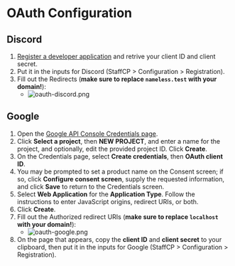 # OAuth Configuration
## Discord
1. [Register a developer application](https://discord.com/developers/applications) and retrive your client ID and client secret.
2. Put it in the inputs for Discord (StaffCP > Configuration > Registration).
3. Fill out the Redirects (**make sure to replace `nameless.test` with your domain!**):
	- ![oauth-discord.png](/images/oauth-discord.png)

## Google
1. Open the [Google API Console Credentials page](https://console.developers.google.com/apis/credentials).
2. Click **Select a project**, then **NEW PROJECT**, and enter a name for the project, and optionally, edit the provided project ID. Click **Create**.
3. On the Credentials page, select **Create credentials**, then **OAuth client ID**.
4. You may be prompted to set a product name on the Consent screen; if so, click **Configure consent screen**, supply the requested information, and click **Save** to return to the Credentials screen.
5. Select **Web Application** for the **Application Type**. Follow the instructions to enter JavaScript origins, redirect URIs, or both.
6. Click **Create**.
7. Fill out the Authorized redirect URIs (**make sure to replace `localhost` with your domain!**):
	- ![oauth-google.png](/images/oauth-google.png)
8. On the page that appears, copy the **client ID** and **client secret** to your clipboard, then put it in the inputs for Google (StaffCP > Configuration > Registration).
